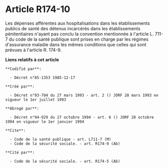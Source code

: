 # Article R174-10

Les dépenses afférentes aux hospitalisations dans les établissements publics de santé des détenus incarcérés dans les
établissements pénitentiaires n'ayant pas conclu la convention mentionnée à l'article L. 711-7 du code de la santé publique
sont prises en charge par les régimes d'assurance maladie dans les mêmes conditions que celles qui sont prévues à l'article
R. 174-9.

**Liens relatifs à cet article**

	**Codifié par**:

	  - Décret n°85-1353 1985-12-17

	**Créé par**:

	  - Décret n°93-704 du 27 mars 1993 - art. 2 () JORF 28 mars 1993 en vigueur le 1er juillet 1993

	**Abrogé par**:

	  - Décret n°94-929 du 27 octobre 1994 - art. 6 () JORF 28 octobre 1994 en vigueur le 1er janvier 1994

	**Cite**:

	  - Code de la santé publique - art. L711-7 (M)
	  - Code de la sécurité sociale. - art. R174-9 (Ab)

	**Cité par**:

	  - Code de la sécurité sociale. - art. R174-5 (Ab)
